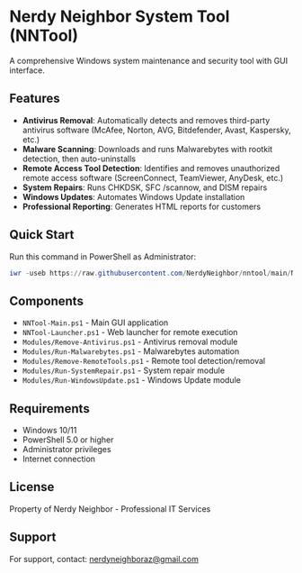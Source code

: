 # Nerdy Neighbor System Tool (NNTool)

A comprehensive Windows system maintenance and security tool with GUI interface.

## Features

- **Antivirus Removal**: Automatically detects and removes third-party antivirus software (McAfee, Norton, AVG, Bitdefender, Avast, Kaspersky, etc.)
- **Malware Scanning**: Downloads and runs Malwarebytes with rootkit detection, then auto-uninstalls
- **Remote Access Tool Detection**: Identifies and removes unauthorized remote access software (ScreenConnect, TeamViewer, AnyDesk, etc.)
- **System Repairs**: Runs CHKDSK, SFC /scannow, and DISM repairs
- **Windows Updates**: Automates Windows Update installation
- **Professional Reporting**: Generates HTML reports for customers

## Quick Start

Run this command in PowerShell as Administrator:

```powershell
iwr -useb https://raw.githubusercontent.com/NerdyNeighbor/nntool/main/NNTool-Launcher.ps1 | iex
```

## Components

- `NNTool-Main.ps1` - Main GUI application
- `NNTool-Launcher.ps1` - Web launcher for remote execution
- `Modules/Remove-Antivirus.ps1` - Antivirus removal module
- `Modules/Run-Malwarebytes.ps1` - Malwarebytes automation
- `Modules/Remove-RemoteTools.ps1` - Remote tool detection/removal
- `Modules/Run-SystemRepair.ps1` - System repair module
- `Modules/Run-WindowsUpdate.ps1` - Windows Update module

## Requirements

- Windows 10/11
- PowerShell 5.0 or higher
- Administrator privileges
- Internet connection

## License

Property of Nerdy Neighbor - Professional IT Services

## Support

For support, contact: nerdyneighboraz@gmail.com